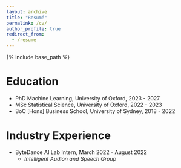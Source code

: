 ```yaml
---
layout: archive
title: "Resumé"
permalink: /cv/
author_profile: true
redirect_from:
  - /resume
---
```


{% include base_path %}

Education
======
* PhD Machine Learning, University of Oxford, 2023 - 2027
* MSc Statistical Science, University of Oxford, 2022 - 2023
* BoC \[Hons\] Business School, University of Sydney, 2018 - 2022

Industry Experience
======
* ByteDance AI Lab Intern, March 2022 - August 2022
  * *Intelligent Audion and Speech Group* 
